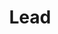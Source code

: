 ---
title: "Lead"
name: "Divya"
linkedin: "https://www.linkedin.com/in/"
github: "https://github.com/"
image: "images/members/default.jpg"
draft: false
weight: 4
---